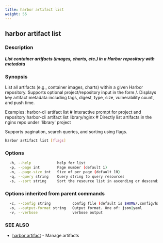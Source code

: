 ```yaml
---
title: harbor artifact list
weight: 55
---
```

## harbor artifact list

### Description

##### List container artifacts (images, charts, etc.) in a Harbor repository with metadata

### Synopsis

List all artifacts (e.g., container images, charts) within a given Harbor repository. 
Supports optional project/repository input in the form <project>/<repository>. 
Displays key artifact metadata including tags, digest, type, size, vulnerability count, and push time.

Examples:
  harbor-cli artifact list                # Interactive prompt for project and repository
  harbor-cli artifact list library/nginx # Directly list artifacts in the nginx repo under 'library' project

Supports pagination, search queries, and sorting using flags.

```sh
harbor artifact list [flags]
```

### Options

```sh
  -h, --help            help for list
  -p, --page int        Page number (default 1)
  -n, --page-size int   Size of per page (default 10)
  -q, --query string    Query string to query resources
  -s, --sort string     Sort the resource list in ascending or descending order
```

### Options inherited from parent commands

```sh
  -c, --config string          config file (default is $HOME/.config/harbor-cli/config.yaml)
  -o, --output-format string   Output format. One of: json|yaml
  -v, --verbose                verbose output
```

### SEE ALSO

* [harbor artifact](harbor-artifact.md)	 - Manage artifacts

